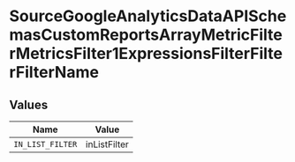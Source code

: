 # SourceGoogleAnalyticsDataAPISchemasCustomReportsArrayMetricFilterMetricsFilter1ExpressionsFilterFilterFilterName


## Values

| Name             | Value            |
| ---------------- | ---------------- |
| `IN_LIST_FILTER` | inListFilter     |